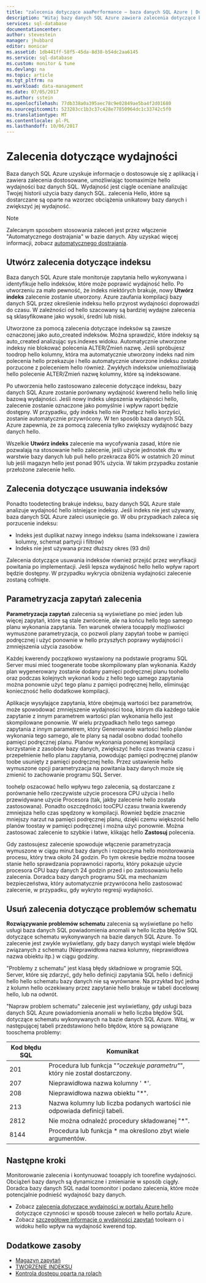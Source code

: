 ```yaml
---
title: "zalecenia dotyczące aaaPerformance — baza danych SQL Azure | Dokumentacja firmy Microsoft"
description: "Witaj bazy danych SQL Azure zawiera zalecenia dotyczące bazy danych SQL, które może poprawić wydajność kwerend bieżącej."
services: sql-database
documentationcenter: 
author: stevestein
manager: jhubbard
editor: monicar
ms.assetid: 1db441ff-58f5-45da-8d38-b54dc2aa6145
ms.service: sql-database
ms.custom: monitor & tune
ms.devlang: na
ms.topic: article
ms.tgt_pltfrm: na
ms.workload: data-management
ms.date: 07/05/2017
ms.author: sstein
ms.openlocfilehash: 77db338a0a395aec78c9e02849ae5ba4f2d01680
ms.sourcegitcommit: 523283cc1b3c37c428e77850964dc1c33742c5f0
ms.translationtype: MT
ms.contentlocale: pl-PL
ms.lasthandoff: 10/06/2017
---
```

# <a name="performance-recommendations"></a>Zalecenia dotyczące wydajności

Baza danych SQL Azure uzyskuje informacje o dostosowuje się z aplikacją i zawiera zalecenia dostosowane, umożliwiając toomaximize hello wydajności baz danych SQL. Wydajność jest ciągle oceniane analizując Twojej historii użycia bazy danych SQL. zalecenia Hello, które są dostarczane są oparte na wzorzec obciążenia unikatowy bazy danych i zwiększyć jej wydajność.

> [!NOTE]
> Zalecanym sposobem stosowania zaleceń jest przez włączenie "Automatycznego dostrajania" w bazie danych. Aby uzyskać więcej informacji, zobacz [automatycznego dostrajania](sql-database-automatic-tuning.md).
>

## <a name="create-index-recommendations"></a>Utwórz zalecenia dotyczące indeksu
Baza danych SQL Azure stale monitoruje zapytania hello wykonywana i identyfikuje hello indeksów, które może poprawić wydajność hello. Po utworzeniu za mało pewność, że indeks niektórych brakuje, nowy **Utwórz indeks** zalecenie zostanie utworzony. Azure zaufania kompilacji bazy danych SQL przez określenie indeksu hello przyrost wydajności doprowadzi do czasu. W zależności od hello szacowany są bardziej wydajne zalecenia są sklasyfikowane jako wysoki, średni lub niski. 

Utworzone za pomocą zalecenia dotyczące indeksów są zawsze oznaczonej jako auto_created indeksów. Można sprawdzić, które indeksy są auto_created analizując sys.indexes widoku. Automatycznie utworzone indeksy nie blokować polecenia ALTER/Zmień nazwę. Jeśli spróbujesz toodrop hello kolumny, która ma automatycznie utworzony indeks nad nim polecenia hello przekazuje i hello automatycznie utworzone indeksu zostało porzucone z poleceniem hello również. Zwykłych indeksów uniemożliwiają hello polecenie ALTER/Zmień nazwę kolumny, które są indeksowane.

Po utworzenia hello zastosowano zalecenie dotyczące indeksu, bazy danych SQL Azure zostanie porównany wydajność kwerend hello hello linię bazową wydajności. Jeśli nowy indeks ulepszenia wydajności hello, zalecenie zostanie oznaczone jako pomyślnie i wpływ raport będzie dostępny. W przypadku, gdy indeks hello nie Przełącz hello korzyści, zostanie automatycznie przywrócony. W ten sposób baza danych SQL Azure zapewnia, że za pomocą zalecenia tylko zwiększy wydajność bazy danych hello.

Wszelkie **Utwórz indeks** zalecenie ma wycofywania zasad, które nie pozwalają na stosowanie hello zalecenie, jeśli użycie jednostek dtu w warstwie bazy danych lub puli hello przekracza 80% w ostatnich 20 minut lub jeśli magazyn hello jest ponad 90% użycia. W takim przypadku zostanie przełożone zalecenie hello.

## <a name="drop-index-recommendations"></a>Zalecenia dotyczące usuwania indeksów
Ponadto toodetecting brakuje indeksu, bazy danych SQL Azure stale analizuje wydajność hello istniejące indeksy. Jeśli indeks nie jest używany, baza danych SQL Azure zaleci usunięcie go. W obu przypadkach zaleca się porzucenie indeksu:
* Indeks jest duplikat nazwy innego indeksu (sama indeksowane i zawiera kolumny, schemat partycji i filtrów)
* Indeks nie jest używana przez dłuższy okres (93 dni)

Zalecenia dotyczące usuwania indeksów również przejść przez weryfikacji powitania po implementacji. Jeśli lepsza wydajność hello hello wpływ raport będzie dostępny. W przypadku wykrycia obniżenia wydajności zalecenie zostaną cofnięte.


## <a name="parameterize-queries-recommendations"></a>Parametryzacja zapytań zalecenia
**Parametryzacja zapytań** zalecenia są wyświetlane po mieć jeden lub więcej zapytań, które są stale zwrócenie, ale na końcu hello tego samego planu wykonania zapytania. Ten warunek otwiera tooapply możliwości wymuszone parametryzacja, co pozwoli plany zapytań toobe w pamięci podręcznej i użyć ponownie w hello przyszłych poprawy wydajności i zmniejszenia użycia zasobów. 

Każdej kwerendy początkowo wystawiony na podstawie programu SQL Server musi mieć toogenerate toobe skompilowany plan wykonania. Każdy plan wygenerowany zostanie dodany pamięci podręcznej planu toohello oraz podczas kolejnych wykonań kodu z hello tego samego zapytania można ponownie użyć tego planu z pamięci podręcznej hello, eliminując konieczność hello dodatkowe kompilacji. 

Aplikacje wysyłające zapytania, które obejmują wartości bez parametrów, może spowodować zmniejszenie wydajności tooa, którym dla każdego takie zapytanie z innym parametrem wartości plan wykonania hello jest skompilowane ponownie. W wielu przypadkach hello tego samego zapytania z innym parametrem, który Generowanie wartości hello planów wykonania tego samego, ale te plany są nadal osobno dodać toohello pamięci podręcznej planu. Planów wykonania ponownej kompilacji korzystanie z zasobów bazy danych, zwiększyć hello czas trwania czasu i przepełnienie hello planu zapytania, powodując pamięci podręcznej planów toobe usunięty z pamięci podręcznej hello. Przez ustawienie hello wymuszone opcji parametryzacja na powitania bazy danych może się zmienić to zachowanie programu SQL Server. 

toohelp oszacować hello wpływu tego zalecenia, są dostarczane z porównanie hello rzeczywiste użycie procesora CPU użycia i hello przewidywane użycie Procesora (tak, jakby zalecenie hello została zastosowana). Ponadto oszczędności tooCPU czasu trwania kwerendy zmniejsza hello czas spędzony w kompilacji. Również będzie znacznie mniejszy narzut na pamięci podręcznej planu, dzięki czemu większość hello planów toostay w pamięci podręcznej i można użyć ponownie. Można zastosować zalecenie to szybkie i łatwe, klikając hello **Zastosuj** polecenia. 

Gdy zastosujesz zalecenie spowoduje włączenie parametryzacja wymuszone w ciągu minut bazy danych i rozpoczyna hello monitorowania procesu, który trwa około 24 godzin. Po tym okresie będzie można toosee stanie hello sprawdzania poprawności raportu, który pokazuje użycie procesora CPU bazy danych 24 godzin przed i po zastosowaniu hello zalecenia. Doradca bazy danych programu SQL ma mechanizm bezpieczeństwa, który automatycznie przywrócona hello zastosować zalecenie, w przypadku, gdy wykryto regresji wydajności.

## <a name="fix-schema-issues-recommendations"></a>Usuń zalecenia dotyczące problemów schematu
**Rozwiązywanie problemów schematu** zalecenia są wyświetlane po hello usługi baza danych SQL powiadomienia anomalii w hello liczba błędów SQL dotyczące schematu wykonywanych na bazie danych SQL Azure. To zalecenie jest zwykle wyświetlany, gdy bazy danych wystąpi wiele błędów związanych z schematu (Nieprawidłowa nazwa kolumny, nieprawidłowa nazwa obiektu itp.) w ciągu godziny.

"Problemy z schematu" jest klasą błędy składniowe w programie SQL Server, które się zdarzyć, gdy hello definicji zapytania SQL hello i definicji hello hello schematu bazy danych nie są wyrównane. Na przykład być jedna z kolumn hello oczekiwany przez zapytanie hello brakuje w tabeli docelowej hello, lub na odwrót. 

"Napraw problem schematu" zalecenie jest wyświetlany, gdy usługi baza danych SQL Azure powiadomienia anomalii w hello liczba błędów SQL dotyczące schematu wykonywanych na bazie danych SQL Azure. Witaj, w następującej tabeli przedstawiono hello błędów, które są powiązane tooschema problemy:

| Kod błędu SQL | Komunikat |
| --- | --- |
| 201 |Procedura lub funkcja "*"oczekuje parametru"*", który nie został dostarczony. |
| 207 |Nieprawidłowa nazwa kolumny ' *'. |
| 208 |Nieprawidłowa nazwa obiektu "*". |
| 213 |Nazwa kolumny lub liczba podanych wartości nie odpowiada definicji tabeli. |
| 2812 |Nie można odnaleźć procedury składowanej "*". |
| 8144 |Procedura lub funkcja * ma określono zbyt wiele argumentów. |

## <a name="next-steps"></a>Następne kroki
Monitorowanie zalecenia i kontynuować tooapply ich toorefine wydajności. Obciążeń bazy danych są dynamiczne i zmienianie w sposób ciągły. Doradca bazy danych SQL nadal toomonitor i podano zalecenia, które może potencjalnie podnieść wydajność bazy danych. 

* Zobacz [zalecenia dotyczące wydajności w portalu Azure hello](sql-database-advisor-portal.md) dotyczące czynności w sposób toouse zaleceń w hello portalu Azure.
* Zobacz [szczegółowe informacje o wydajności zapytań](sql-database-query-performance.md) toolearn o i widoku hello wpływ na wydajność kwerend top.

## <a name="additional-resources"></a>Dodatkowe zasoby
* [Magazyn zapytań](https://msdn.microsoft.com/library/dn817826.aspx)
* [TWORZENIE INDEKSU](https://msdn.microsoft.com/library/ms188783.aspx)
* [Kontrola dostępu oparta na rolach](../active-directory/role-based-access-control-what-is.md)

